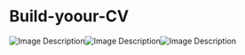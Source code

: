 # Build-yoour-CV

![Image Description](https://ibb.co/xzm8M0h)![Image Description](https://ibb.co/bmPvKZG)![Image Description](https://ibb.co/cbqmLKd)
